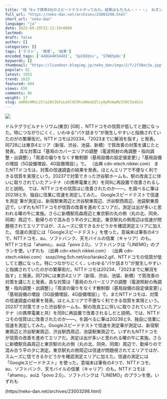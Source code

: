 ```yaml
---
title: "経「6ヶで携帯4社のスピードテストやってみた。結果はもちろん・・・・」 ねダンボール"
full_url: "https://neko-dan.net/archives/23003298.html"
short_url: "neko-dan"
language: "ja"
date: 2023-09-29T22:13:19+0900
lastmod: 
draft: false
author: []
categories: []
tags: ['テスト', '携帯', '結果']
encoded_tags: ['44OG44K544OI', '5pC65biv', '57WQ5p6c']
keywords: []
thumbnail: "https://livedoor.blogimg.jp/neko_dan/imgs/2/f/2f38ec3a.jpg"
popular: 81
latest: 1953
trend: 1615
featured: 604
views: 656
comments: 86
weight: 17
slug: aHR0cHMvL25la28tZGFuLm5ldC9hcmNoaXZlcy8yMzAwMzI5OC5odG1s
---
```


![](https://livedoor.blogimg.jp/neko_dan/imgs/2/f/2f38ec3a.jpg)

ドルテグラビルナトリウム(東京) [GB] 、NTTドコモの信質が低してと題になった。特につながりにくく、いわゆる“パケ詰まり”が発生しやすいと指摘されていたのがの繁華街だ。NTTドコモは20234、「2023までに解消を指す」と発表。同728には東京4エリア（新宿、渋谷、池袋、新橋）で質改善の対策を講じたと発表。 具な対策は「基局のカバーエリアの調整（電波照射の角調整・指向調整・出調整）」「周波の偏りをなくす散制御（基局設備の設定値変更）」「基局設備の増設（5G設備増設、4G設備増設）」で。 （出典 cdn-xtech.nikkei.com） またNTTドコモは、対策の信速調査の結果を発表。ほとんエリアで不便なく利できる信質を実現という。20237で対策できった渋谷駅ホームも、駅の改良工に伴いに取りされていたアンテナ（の携帯電業と共）を同9に再設置で改善されるしだと説明。 では、NTTドコモの信質はに改善されたのか――。を調べるに筆は20238と9、独自に信業に信速を測定してみた。 Googleスピードテストで信速を測定 筆が測定は、新宿駅東周辺と渋谷駅東周辺、渋谷駅西周辺、池袋駅東周辺で。いずれもNTTドコモが信質の改善を進めてエリアだ。測定は出が多いと思われる曜の午に実施。さらに新橋駅烏森周辺と東京駅の丸の側（丸の北、同央、同南）周辺で、勤帰りので混み合う平の夕に測定。東京駅丸の側周辺は信速が問題視されてエリアではが、スムーズに信できるかどうかを確認測定エリアに加えた。 信速の測定には「Googleスピードテスト」を使った。意端末は筆有の4つで、NTTドコモ、au、ソフトバンク、天モバイルの信業（キャリア）のも。NTTドコモは「ahamo」、auは「povo 2.0」、ソフトバンクは「LINEMO」のプランを使。いずれも （出典 cdn-xtech.nikkei.com） （出典 cdn-xtech.nikkei.com） sssp//img.5ch.net/ico/tarako2.gif、NTTドコモの信質が低してと題になった。特につながりにくく、いわゆる“パケ詰まり”が発生しやすいと指摘されていたのがの繁華街だ。NTTドコモは20234、「2023までに解消を指す」と発表。同728には東京4エリア（新宿、渋谷、池袋、新橋）で質改善の対策を講じたと発表。具な対策は「基局のカバーエリアの調整（電波照射の角調整・指向調整・出調整）」「周波の偏りをなくす散制御（基局設備の設定値変更）」「基局設備の増設（5G設備増設、4G設備増設）」で。またNTTドコモは、対策の信速調査の結果を発表。ほとんエリアで不便なく利できる信質を実現という。20237で対策できった渋谷駅ホームも、駅の改良工に伴いに取りされていたアンテナ（の携帯電業と共）を同9に再設置で改善されるしだと説明。では、NTTドコモの信質はに改善されたのか――。を調べるに筆は20238と9、独自に信業に信速を測定してみた。Googleスピードテストで信速を測定筆が測定は、新宿駅東周辺と渋谷駅東周辺、渋谷駅西周辺、池袋駅東周辺で。いずれもNTTドコモが信質の改善を進めてエリアだ。測定は出が多いと思われる曜の午に実施。さらに新橋駅烏森周辺と東京駅の丸の側（丸の北、同央、同南）周辺で、勤帰りので混み合う平の夕に測定。東京駅丸の側周辺は信速が問題視されてエリアではが、スムーズに信できるかどうかを確認測定エリアに加えた。信速の測定には「Googleスピードテスト」を使った。意端末は筆有の4つで、NTTドコモ、au、ソフトバンク、天モバイルの信業（キャリア）のも。NTTドコモは「ahamo」、auは「povo 2.0」、ソフトバンクは「LINEMO」のプランを使。いずれも

(https//neko-dan.net/archives/23003298.html)
